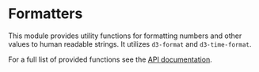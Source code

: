 # Formatters

This module provides utility functions for formatting numbers and other values to human readable strings. It utilizes `d3-format` and `d3-time-format`.

For a full list of provided functions see the [API documentation](./API.md).
